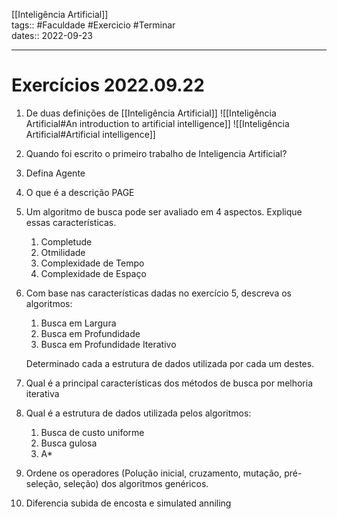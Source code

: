[[Inteligência Artificial]]  
tags::  #Faculdade #Exercicio #Terminar  
dates:: 2022-09-23    

---
# Exercícios 2022.09.22  
1. De duas definições de [[Inteligência Artificial]]
![[Inteligência Artificial#An introduction to artificial intelligence]]
![[Inteligência Artificial#Artificial intelligence]]
2. Quando foi escrito o primeiro trabalho de Inteligencia Artificial?
3. Defina Agente
4. O que é a descrição PAGE
5. Um algoritmo de busca pode ser avaliado em 4 aspectos. Explique essas características.
	1. Completude
	2. Otmilidade
	3. Complexidade de Tempo
	4. Complexidade de Espaço

6. Com base nas características dadas no exercício 5, descreva os algoritmos:
	1. Busca em Largura
	2. Busca em Profundidade
	3. Busca em Profundidade Iterativo

	Determinado cada a estrutura de dados utilizada por cada um destes.

7. Qual é a principal características dos métodos de busca por melhoria iterativa
8. Qual é a estrutura de dados utilizada pelos algoritmos:
	1. Busca de custo uniforme
	2. Busca gulosa
	3. A*
9. Ordene os operadores (Polução inicial, cruzamento, mutação, pré-seleção, seleção) dos algoritmos genéricos.
10. Diferencia subida de encosta e simulated anniling